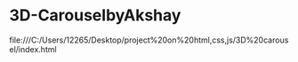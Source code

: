 # 3D-CarouselbyAkshay
file:///C:/Users/12265/Desktop/project%20on%20html,css,js/3D%20carousel/index.html
